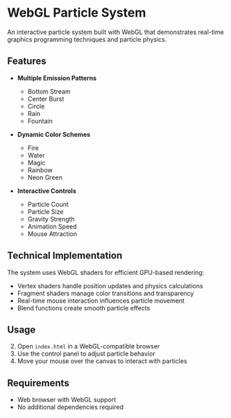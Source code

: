 # WebGL Particle System

An interactive particle system built with WebGL that demonstrates real-time graphics programming techniques and particle physics.

## Features

- **Multiple Emission Patterns**
  - Bottom Stream
  - Center Burst
  - Circle
  - Rain
  - Fountain

- **Dynamic Color Schemes**
  - Fire
  - Water
  - Magic
  - Rainbow
  - Neon Green

- **Interactive Controls**
  - Particle Count
  - Particle Size
  - Gravity Strength
  - Animation Speed
  - Mouse Attraction

## Technical Implementation

The system uses WebGL shaders for efficient GPU-based rendering:
- Vertex shaders handle position updates and physics calculations
- Fragment shaders manage color transitions and transparency
- Real-time mouse interaction influences particle movement
- Blend functions create smooth particle effects

## Usage

2. Open `index.html` in a WebGL-compatible browser
3. Use the control panel to adjust particle behavior
4. Move your mouse over the canvas to interact with particles

## Requirements

- Web browser with WebGL support
- No additional dependencies required
